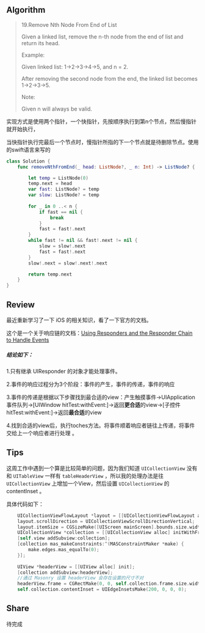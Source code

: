 ## Algorithm

> 19.Remove Nth Node From End of List
>
>  Given a linked list, remove the n-th node from the end of list and return its head.
>
>  Example:
>
>  Given linked list: 1->2->3->4->5, and n = 2.
>
>  After removing the second node from the end, the linked list becomes 1->2->3->5.
>
>  Note:
>
>  Given n will always be valid.

实现方式是使用两个指针，一个快指针，先按顺序执行到第n个节点，然后慢指针就开始执行，

当快指针执行完最后一个节点时，慢指针所指的下一个节点就是待删除节点。使用的swift语言来写的

```Swift
class Solution {
    func removeNthFromEnd(_ head: ListNode?, _ n: Int) -> ListNode? {

        let temp = ListNode(0)
        temp.next = head
        var fast: ListNode? = temp
        var slow: ListNode? = temp
        
        for _ in 0 ..< n {
            if fast == nil {
                break
            }
            fast = fast!.next
        }
        while fast != nil && fast!.next != nil {
            slow = slow!.next
            fast = fast!.next
        }
        slow!.next = slow!.next!.next

        return temp.next
    }
}
```

## Review

最近重新学习了一下 iOS 的相关知识，看了一下官方的文档。

这个是一个关于响应链的文档：[Using Responders and the Responder Chain to Handle Events](https://developer.apple.com/documentation/uikit/touches_presses_and_gestures/using_responders_and_the_responder_chain_to_handle_events?language=objc)

##### 结论如下：

1.只有继承 UIResponder 的对象才能处理事件。

2.事件的响应过程分为3个阶段：事件的产生，事件的传递，事件的响应

3.事件的传递是根据以下步骤找到最合适的view：产生触摸事件->UIApplication事件队列->[UIWindow hitTest:withEvent:]->返回**更合适**的view->[子控件 hitTest:withEvent:]->返回**最合适**的view

4.找到合适的view后，执行toches方法。将事件顺着响应者链往上传递，将事件交给上一个响应者进行处理 。

## Tips

这周工作中遇到一个算是比较简单的问题，因为我们知道 ```UICollectionView``` 没有和 ```UITableView``` 一样有 ```tableHeaderView``` ，所以我的处理办法是往 ```UICollectionView``` 上增加一个View，然后设置 ```UICollectionView``` 的contentInset 。

具体代码如下：

```objective-c
    UICollectionViewFlowLayout *layout = [[UICollectionViewFlowLayout alloc] init];
    layout.scrollDirection = UICollectionViewScrollDirectionVertical;
    layout.itemSize = CGSizeMake([UIScreen mainScreen].bounds.size.width, 100);
    UICollectionView *collection = [[UICollectionView alloc] initWithFrame:CGRectZero collectionViewLayout:layout];
    [self.view addSubview:collection];
    [collection mas_makeConstraints:^(MASConstraintMaker *make) {
        make.edges.mas_equalTo(0);
    }];
    
    UIView *headerView = [[UIView alloc] init];
    [collection addSubview:headerView];
    //通过 Masonry 设置 headerView 会存在设置的尺寸不对
    headerView.frame = CGRectMake(0, 0, self.collection.frame.size.width, 200);
    self.collection.contentInset = UIEdgeInsetsMake(200, 0, 0, 0);
```

## Share

待完成
